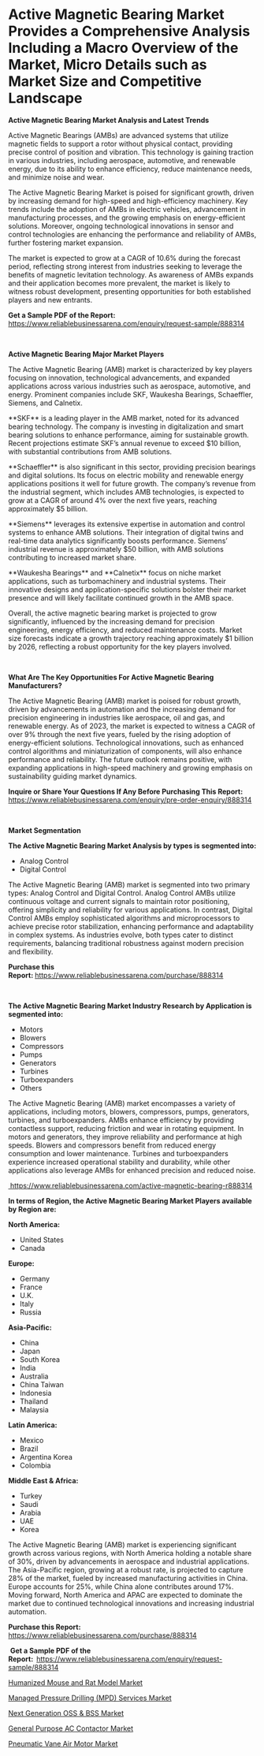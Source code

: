 <p><h1>Active Magnetic Bearing Market Provides a Comprehensive Analysis Including a Macro Overview of the Market, Micro Details such as Market Size and Competitive Landscape</h1></p><p><strong>Active Magnetic Bearing Market Analysis and Latest Trends</strong></p>
<p><p>Active Magnetic Bearings (AMBs) are advanced systems that utilize magnetic fields to support a rotor without physical contact, providing precise control of position and vibration. This technology is gaining traction in various industries, including aerospace, automotive, and renewable energy, due to its ability to enhance efficiency, reduce maintenance needs, and minimize noise and wear.</p><p>The Active Magnetic Bearing Market is poised for significant growth, driven by increasing demand for high-speed and high-efficiency machinery. Key trends include the adoption of AMBs in electric vehicles, advancement in manufacturing processes, and the growing emphasis on energy-efficient solutions. Moreover, ongoing technological innovations in sensor and control technologies are enhancing the performance and reliability of AMBs, further fostering market expansion. </p><p>The market is expected to grow at a CAGR of 10.6% during the forecast period, reflecting strong interest from industries seeking to leverage the benefits of magnetic levitation technology. As awareness of AMBs expands and their application becomes more prevalent, the market is likely to witness robust development, presenting opportunities for both established players and new entrants.</p></p>
<p><strong>Get a Sample PDF of the Report:&nbsp;</strong> <a href="https://www.reliablebusinessarena.com/enquiry/request-sample/888314?utm_campaign=1871&utm_medium=2&utm_source=Github&utm_content=ia&utm_term=28022025&utm_id=active-magnetic-bearing">https://www.reliablebusinessarena.com/enquiry/request-sample/888314</a></p>
<p>&nbsp;</p>
<p><strong>Active Magnetic Bearing Major Market Players</strong></p>
<p><p>The Active Magnetic Bearing (AMB) market is characterized by key players focusing on innovation, technological advancements, and expanded applications across various industries such as aerospace, automotive, and energy. Prominent companies include SKF, Waukesha Bearings, Schaeffler, Siemens, and Calnetix.</p><p>**SKF** is a leading player in the AMB market, noted for its advanced bearing technology. The company is investing in digitalization and smart bearing solutions to enhance performance, aiming for sustainable growth. Recent projections estimate SKF’s annual revenue to exceed $10 billion, with substantial contributions from AMB solutions.</p><p>**Schaeffler** is also significant in this sector, providing precision bearings and digital solutions. Its focus on electric mobility and renewable energy applications positions it well for future growth. The company’s revenue from the industrial segment, which includes AMB technologies, is expected to grow at a CAGR of around 4% over the next five years, reaching approximately $5 billion.</p><p>**Siemens** leverages its extensive expertise in automation and control systems to enhance AMB solutions. Their integration of digital twins and real-time data analytics significantly boosts performance. Siemens’ industrial revenue is approximately $50 billion, with AMB solutions contributing to increased market share.</p><p>**Waukesha Bearings** and **Calnetix** focus on niche market applications, such as turbomachinery and industrial systems. Their innovative designs and application-specific solutions bolster their market presence and will likely facilitate continued growth in the AMB space.</p><p>Overall, the active magnetic bearing market is projected to grow significantly, influenced by the increasing demand for precision engineering, energy efficiency, and reduced maintenance costs. Market size forecasts indicate a growth trajectory reaching approximately $1 billion by 2026, reflecting a robust opportunity for the key players involved.</p></p>
<p>&nbsp;</p>
<p><strong>What Are The Key Opportunities For Active Magnetic Bearing Manufacturers?</strong></p>
<p><p>The Active Magnetic Bearing (AMB) market is poised for robust growth, driven by advancements in automation and the increasing demand for precision engineering in industries like aerospace, oil and gas, and renewable energy. As of 2023, the market is expected to witness a CAGR of over 9% through the next five years, fueled by the rising adoption of energy-efficient solutions. Technological innovations, such as enhanced control algorithms and miniaturization of components, will also enhance performance and reliability. The future outlook remains positive, with expanding applications in high-speed machinery and growing emphasis on sustainability guiding market dynamics.</p></p>
<p><strong>Inquire or Share Your Questions If Any Before Purchasing This Report:</strong> <a href="https://www.reliablebusinessarena.com/enquiry/pre-order-enquiry/888314?utm_campaign=1871&utm_medium=2&utm_source=Github&utm_content=ia&utm_term=28022025&utm_id=active-magnetic-bearing">https://www.reliablebusinessarena.com/enquiry/pre-order-enquiry/888314</a></p>
<p>&nbsp;</p>
<p><strong>Market Segmentation</strong></p>
<p><strong>The Active Magnetic Bearing Market Analysis by types is segmented into:</strong></p>
<p><ul><li>Analog Control</li><li>Digital Control</li></ul></p>
<p><p>The Active Magnetic Bearing (AMB) market is segmented into two primary types: Analog Control and Digital Control. Analog Control AMBs utilize continuous voltage and current signals to maintain rotor positioning, offering simplicity and reliability for various applications. In contrast, Digital Control AMBs employ sophisticated algorithms and microprocessors to achieve precise rotor stabilization, enhancing performance and adaptability in complex systems. As industries evolve, both types cater to distinct requirements, balancing traditional robustness against modern precision and flexibility.</p></p>
<p><strong>Purchase this Report:&nbsp;</strong><a href="https://www.reliablebusinessarena.com/purchase/888314?utm_campaign=1871&utm_medium=2&utm_source=Github&utm_content=ia&utm_term=28022025&utm_id=active-magnetic-bearing">https://www.reliablebusinessarena.com/purchase/888314</a></p>
<p>&nbsp;</p>
<p><strong>The Active Magnetic Bearing Market Industry Research by Application is segmented into:</strong></p>
<p><ul><li>Motors</li><li>Blowers</li><li>Compressors</li><li>Pumps</li><li>Generators</li><li>Turbines</li><li>Turboexpanders</li><li>Others</li></ul></p>
<p><p>The Active Magnetic Bearing (AMB) market encompasses a variety of applications, including motors, blowers, compressors, pumps, generators, turbines, and turboexpanders. AMBs enhance efficiency by providing contactless support, reducing friction and wear in rotating equipment. In motors and generators, they improve reliability and performance at high speeds. Blowers and compressors benefit from reduced energy consumption and lower maintenance. Turbines and turboexpanders experience increased operational stability and durability, while other applications also leverage AMBs for enhanced precision and reduced noise.</p></p>
<p><a href="https://www.reliablebusinessarena.com/active-magnetic-bearing-r888314?utm_campaign=1871&utm_medium=2&utm_source=Github&utm_content=ia&utm_term=28022025&utm_id=active-magnetic-bearing">&nbsp;https://www.reliablebusinessarena.com/active-magnetic-bearing-r888314</a></p>
<p><strong>In terms of Region, the Active Magnetic Bearing Market Players available by Region are:</strong></p>
<p>
    <p> <strong> North America: </strong>
        <ul>
            <li>United States</li>
            <li>Canada</li>
        </ul>
        </p> 
    <p> <strong> Europe: </strong>
        <ul>
            <li>Germany</li>
            <li>France</li>
            <li>U.K.</li>
            <li>Italy</li>
            <li>Russia</li>
        </ul>
        </p> 
    <p> <strong> Asia-Pacific: </strong>
        <ul>
            <li>China</li>
            <li>Japan</li>
            <li>South Korea</li>
            <li>India</li>
            <li>Australia</li>
            <li>China Taiwan</li>
            <li>Indonesia</li>
            <li>Thailand</li>
            <li>Malaysia</li>
        </ul>
        </p> 
    <p> <strong> Latin America: </strong>
        <ul>
            <li>Mexico</li>
            <li>Brazil</li>
            <li>Argentina Korea</li>
            <li>Colombia</li>
        </ul>
        </p> 
    <p> <strong> Middle East & Africa: </strong>
        <ul>
            <li>Turkey</li>
            <li>Saudi</li>
            <li>Arabia</li>
            <li>UAE</li>
            <li>Korea</li>
        </ul>
    </p>
    </p>
<p><p>The Active Magnetic Bearing (AMB) market is experiencing significant growth across various regions, with North America holding a notable share of 30%, driven by advancements in aerospace and industrial applications. The Asia-Pacific region, growing at a robust rate, is projected to capture 28% of the market, fueled by increased manufacturing activities in China. Europe accounts for 25%, while China alone contributes around 17%. Moving forward, North America and APAC are expected to dominate the market due to continued technological innovations and increasing industrial automation.</p></p>
<p><strong>Purchase this Report: </strong><a href="https://www.reliablebusinessarena.com/purchase/888314?utm_campaign=1871&utm_medium=2&utm_source=Github&utm_content=ia&utm_term=28022025&utm_id=active-magnetic-bearing">https://www.reliablebusinessarena.com/purchase/888314</a></p>
<p>&nbsp;<strong>Get a Sample PDF of the Report:&nbsp;&nbsp;</strong><a href="https://www.reliablebusinessarena.com/enquiry/request-sample/888314?utm_campaign=1871&utm_medium=2&utm_source=Github&utm_content=ia&utm_term=28022025&utm_id=active-magnetic-bearing">https://www.reliablebusinessarena.com/enquiry/request-sample/888314</a></p>
<p><strong></strong></p>
<p><p><a href="https://github.com/sanghpavao1n/Market-Research-Report-List-1/blob/main/humanized-mouse-and-rat-model-market.md?utm_campaign=1871&utm_medium=2&utm_source=Github&utm_content=ia&utm_term=28022025&utm_id=active-magnetic-bearing">Humanized Mouse and Rat Model Market</a></p><p><a href="https://github.com/oshrykauraj7/Market-Research-Report-List-1/blob/main/managed-pressure-drilling-mpd-services-market.md?utm_campaign=1871&utm_medium=2&utm_source=Github&utm_content=ia&utm_term=28022025&utm_id=active-magnetic-bearing">Managed Pressure Drilling (MPD) Services Market</a></p><p><a href="https://github.com/pichuaadh0/Market-Research-Report-List-1/blob/main/next-generation-oss-bss-market.md?utm_campaign=1871&utm_medium=2&utm_source=Github&utm_content=ia&utm_term=28022025&utm_id=active-magnetic-bearing">Next Generation OSS & BSS Market</a></p><p><a href="https://github.com/forgazerbyjt/Market-Research-Report-List-1/blob/main/general-purpose-ac-contactor-market.md?utm_campaign=1871&utm_medium=2&utm_source=Github&utm_content=ia&utm_term=28022025&utm_id=active-magnetic-bearing">General Purpose AC Contactor Market</a></p><p><a href="https://github.com/merkinedry7b/Market-Research-Report-List-1/blob/main/pneumatic-vane-air-motor-market.md?utm_campaign=1871&utm_medium=2&utm_source=Github&utm_content=ia&utm_term=28022025&utm_id=active-magnetic-bearing">Pneumatic Vane Air Motor Market</a></p></p>